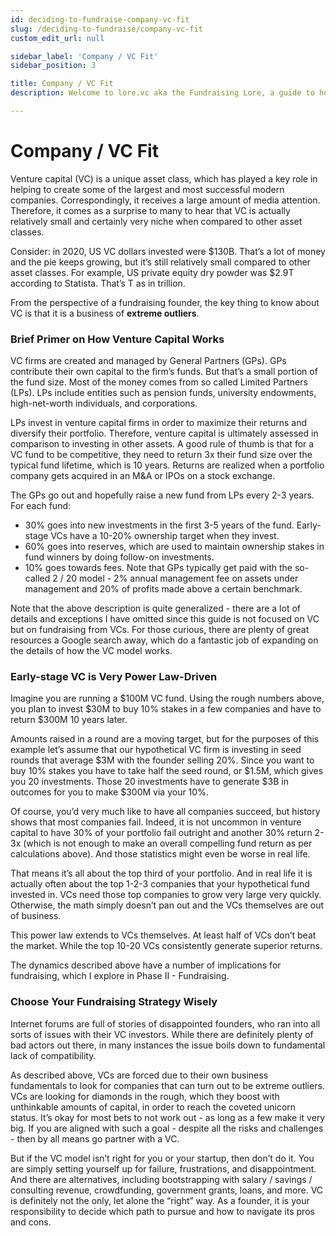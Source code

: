 ```yaml
---
id: deciding-to-fundraise-company-vc-fit
slug: /deciding-to-fundraise/company-vc-fit
custom_edit_url: null

sidebar_label: 'Company / VC Fit'
sidebar_position: 3

title: Company / VC Fit
description: Welcome to lore.vc aka the Fundraising Lore, a guide to help founder CEOs successfully raise early-stage VC financing from Silicon Valley investors

---
```


# Company / VC Fit

Venture capital (VC) is a unique asset class, which has played a key role in helping to create some of the largest and most successful modern companies. Correspondingly, it receives a large amount of media attention. Therefore, it comes as a surprise to many to hear that VC is actually relatively small and certainly very niche when compared to other asset classes.

Consider: in 2020, US VC dollars invested were $130B. That’s a lot of money and the pie keeps growing, but it’s still relatively small compared to other asset classes. For example, US private equity dry powder was $2.9T according to Statista. That’s T as in trillion.

From the perspective of a fundraising founder, the key thing to know about VC is that it is a business of **extreme outliers**.

### Brief Primer on How Venture Capital Works

VC firms are created and managed by General Partners (GPs). GPs contribute their own capital to the firm’s funds. But that’s a small portion of the fund size. Most of the money comes from so called Limited Partners (LPs). LPs include entities such as pension funds, university endowments, high-net-worth individuals, and corporations. 

LPs invest in venture capital firms in order to maximize their returns and diversify their portfolio. Therefore, venture capital is ultimately assessed in comparison to investing in other assets. A good rule of thumb is that for a VC fund to be competitive, they need to return 3x their fund size over the typical fund lifetime, which is 10 years. Returns are realized when a portfolio company gets acquired in an M&A or IPOs on a stock exchange.

The GPs go out and hopefully raise a new fund from LPs every 2-3 years. For each fund:
* 30% goes into new investments in the first 3-5 years of the fund. Early-stage VCs have a 10-20% ownership target when they invest.
* 60% goes into reserves, which are used to maintain ownership stakes in fund winners by doing follow-on investments.
* 10% goes towards fees. Note that GPs typically get paid with the so-called 2 / 20 model - 2% annual management fee on assets under management and 20% of profits made above a certain benchmark.

Note that the above description is quite generalized - there are a lot of details and exceptions I have omitted since this guide is not focused on VC but on fundraising from VCs. For those curious, there are plenty of great resources a Google search away, which do a fantastic job of expanding on the details of how the VC model works.

### Early-stage VC is Very Power Law-Driven

Imagine you are running a $100M VC fund. Using the rough numbers above, you plan to invest $30M to buy 10% stakes in a few companies and have to return $300M 10 years later.

Amounts raised in a round are a moving target, but for the purposes of this example let’s assume that our hypothetical VC firm is investing in seed rounds that average $3M with the founder selling 20%. Since you want to buy 10% stakes you have to take half the seed round, or $1.5M, which gives you 20 investments. Those 20 investments have to generate $3B in outcomes for you to make $300M via your 10%.

Of course, you’d very much like to have all companies succeed, but history shows that most companies fail. Indeed, it is not uncommon in venture capital to have 30% of your portfolio fail outright and another 30% return 2-3x (which is not enough to make an overall compelling fund return as per calculations above). And those statistics might even be worse in real life.

That means it’s all about the top third of your portfolio. And in real life it is actually often about the top 1-2-3 companies that your hypothetical fund invested in. VCs need those top companies to grow very large very quickly. Otherwise, the math simply doesn’t pan out and the VCs themselves are out of business.

This power law extends to VCs themselves. At least half of VCs don’t beat the market. While the top 10-20 VCs consistently generate superior returns.

The dynamics described above have a number of implications for fundraising, which I explore in Phase II - Fundraising.

### Choose Your Fundraising Strategy Wisely

Internet forums are full of stories of disappointed founders, who ran into all sorts of issues with their VC investors. While there are definitely plenty of bad actors out there, in many instances the issue boils down to fundamental lack of compatibility. 

As described above, VCs are forced due to their own business fundamentals to look for companies that can turn out to be extreme outliers. VCs are looking for diamonds in the rough, which they boost with unthinkable amounts of capital, in order to reach the coveted unicorn status.  It’s okay for most bets to not work out - as long as a few make it very big. If you are aligned with such a goal - despite all the risks and challenges - then by all means go partner with a VC.

But if the VC model isn’t right for you or your startup, then don’t do it. You are simply setting yourself up for failure, frustrations, and disappointment. And there are alternatives, including bootstrapping with salary / savings / consulting revenue, crowdfunding, government grants, loans, and more. VC is definitely not the only, let alone the “right” way. As a founder, it is your responsibility to decide which path to pursue and how to navigate its pros and cons.